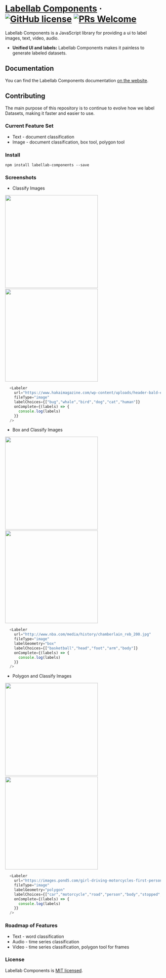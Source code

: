 # [Labellab Components](https://labellab.io/) &middot; [![GitHub license](https://img.shields.io/badge/license-MIT-blue.svg)](https://github.com/kev71187/labellab-components/blob/master/LICENSE) [![PRs Welcome](https://img.shields.io/badge/PRs-welcome-brightgreen.svg)](https://github.com/kev71187/labellab-components/pulls)

Labellab Components is a JavaScript library for providing a ui to label images, text, video, audio.

* **Unified UI and labels:** Labellab Components makes it painless to generate labeled datasets.

## Documentation

You can find the Labellab Components documentation [on the website](https://components.labellab.io).

## Contributing

The main purpose of this repository is to continue to evolve how we label Datasets, making it faster and easier to use.

### Current Feature Set
* Text - document classification
* Image - document classification, box tool, polygon tool

### Install

```
npm install labellab-components --save
```

### Screenshots
* Classify Images
<p/>
<img height="300px" src="https://github.com/kev71187/labellab-components/raw/master/assets/classify-labeler.png"/>&emsp;<img height="300px" src="https://github.com/kev71187/labellab-components/raw/master/assets/classify-preview.png"/>

```javascript
  <Labeler
    url="https://www.hakaimagazine.com/wp-content/uploads/header-bald-eagle-nests.jpg"
    fileType="image"
    labelChoices={["bug","whale","bird","dog","cat","human"]}
    onComplete={(labels) => {
      console.log(labels)
    }}
  />
```

* Box and Classify Images
<p/>
<img height="300px" src="https://github.com/kev71187/labellab-components/raw/master/assets/box-labeler.png"/>&emsp;<img height="300px" src="https://github.com/kev71187/labellab-components/raw/master/assets/box-preview.png"/>

```javascript
  <Labeler
    url="http://www.nba.com/media/history/chamberlain_reb_200.jpg"
    fileType="image"
    labelGeometry="box"
    labelChoices={["basketball","head","foot","arm","body"]}
    onComplete={(labels) => {
      console.log(labels)
    }}
  />
```

* Polygon and Classify Images
<p/>
<img height="300px" src="https://github.com/kev71187/labellab-components/raw/master/assets/polygon-labeler.png"/>&emsp;<img height="300px" src="https://github.com/kev71187/labellab-components/raw/master/assets/polygon-preview.png"/>

```javascript
  <Labeler
    url="https://images.pond5.com/girl-driving-motorcycles-first-person-footage-084718933_prevstill.jpeg"
    fileType="image"
    labelGeometry="polygon"
    labelChoices={["car","motorcycle","road","person","body","stopped","outbound","inbound"]}
    onComplete={(labels) => {
      console.log(labels)
    }}
  />
```

### Roadmap of Features
* Text - word classification
* Audio - time series classification
* Video - time series classification, polygon tool for frames

### License

Labellab Components is [MIT licensed](./LICENSE).

